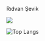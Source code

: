 Rıdvan Şevik

[![](https://github-readme-stats.vercel.app/api?username=ridvansevik&hide=contribs,stars,prs,issues&count_private=true&theme=transparent&show_icons=true)](https://github.com/ridvansevik)

![Top Langs](https://github-readme-stats.vercel.app/api/top-langs/?username=ridvansevik&theme=transparent&count_private=true)
